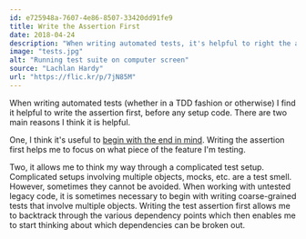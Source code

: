 ```yaml
---
id: e725948a-7607-4e86-8507-33420dd91fe9
title: Write the Assertion First
date: 2018-04-24
description: "When writing automated tests, it's helpful to right the assertion first."
image: "tests.jpg"
alt: "Running test suite on computer screen"
source: "Lachlan Hardy"
url: "https://flic.kr/p/7jN85M"
---
```

When writing automated tests (whether in a TDD fashion or otherwise) I find it helpful to write the assertion first, before any setup code. There are two main reasons I think it is helpful.

One, I think it's useful to [begin with the end in mind](https://www.stephencovey.com/7habits/7habits-habit2.php). Writing the assertion first helps me to focus on what piece of the feature I'm testing.

Two, it allows me to think my way through a complicated test setup. Complicated setups involving multiple objects, mocks, etc. are a test smell. However, sometimes they cannot be avoided. When working with untested legacy code, it is sometimes necessary to begin with writing coarse-grained tests that involve multiple objects. Writing the test assertion first allows me to backtrack through the various dependency points which then enables me to start thinking about which dependencies can be broken out.
